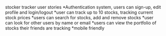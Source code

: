 stocker tracker user stories
*Authentication system, users can sign-up, edit profile and login/logout
*user can track up to 10 stocks, tracking current stock prices
*users can search for stocks, add and remove stocks
*user can look for other users by name or email
*users can view the portfolio of stocks their friends are tracking
*mobile friendly

